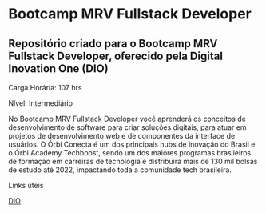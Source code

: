 # Bootcamp MRV Fullstack Developer  [](https://github.com/viniciuskurt/Bootcamp-Dio-MRV-Fullstack-Developer/blob/main/img/logo-booctamp-MRV.png)

## Repositório criado para o Bootcamp MRV Fullstack Developer, oferecido pela Digital Inovation One (DIO)

Carga Horária: 107 hrs

Nível: Intermediário


No Bootcamp MRV Fullstack Developer você aprenderá os conceitos de desenvolvimento de software para criar soluções digitais, para atuar em projetos de desenvolvimento web e de componentes da interface de usuários. O Órbi Conecta é um dos principais hubs de inovação do Brasil e o Órbi Academy Techboost, sendo um dos maiores programas brasileiros de formação em carreiras de tecnologia e distribuirá mais de 130 mil bolsas de estudo até 2022, impactando toda a comunidade tech brasileira.

Links ùteis

[DIO](https://web.dio.me/home)
